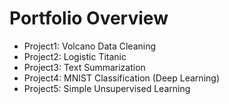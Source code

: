 # Portfolio Overview

- Project1: Volcano Data Cleaning
- Project2: Logistic Titanic
- Project3: Text Summarization
- Project4: MNIST Classification (Deep Learning)
- Project5: Simple Unsupervised Learning
